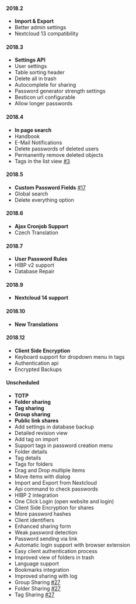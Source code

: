 #### 2018.2
 - **Import & Export**
 - Better admin settings
 - Nextcloud 13 compatibility

#### 2018.3
 - **Settings API**
 - User settings
 - Table sorting header
 - Delete all in trash
 - Autocomplete for sharing
 - Password generator strength settings
 - Besticon url configurable
 - Allow longer passwords

#### 2018.4
 - **In page search**
 - Handbook
 - E-Mail Notifications
 - Delete passwords of deleted users
 - Permanently remove deleted objects
 - Tags in the list view [#3](https://github.com/marius-wieschollek/passwords/issues/3)

#### 2018.5
 - **Custom Password Fields** [#17](https://github.com/marius-wieschollek/passwords/issues/17)
 - Global search
 - Delete everything option

#### 2018.6
 - **Ajax Cronjob Support**
 - Czech Translation

#### 2018.7
 - **User Password Rules**
 - HIBP v2 support
 - Database Repair

#### 2018.9
 - **Nextcloud 14 support**

#### 2018.10
 - **New Translations**

#### 2018.12
 - **Client Side Encryption**
 - Keyboard support for dropdown menu in tags
 - Authentication api
 - Encrypted Backups

#### Unscheduled
 - **TOTP**
 - **Folder sharing**
 - **Tag sharing**
 - **Group sharing**
 - **Public link shares**
 - Add settings in database backup
 - Detailed revision view
 - Add tag on import
 - Support tags in password creation menu
 - Folder details
 - Tag details
 - Tags for folders
 - Drag and Drop multiple items
 - Move items with dialog
 - Import and Export from Nextcloud
 - Api command to check passwords
 - HIBP 2 integration
 - One Click Login (open website and login)
 - Client Side Encryption for shares
 - More password hashes
 - Client identifiers
 - Enhanced sharing form
 - Weak password detection
 - Password sending via link
 - Automatic login support with browser extension
 - Easy client authentication process
 - Improved view of folders in trash
 - Language support
 - Bookmarks integration
 - Improved sharing with log
 - Group Sharing [#27](https://github.com/marius-wieschollek/passwords/issues/27)
 - Folder Sharing [#27](https://github.com/marius-wieschollek/passwords/issues/27)
 - Tag Sharing [#27](https://github.com/marius-wieschollek/passwords/issues/27)